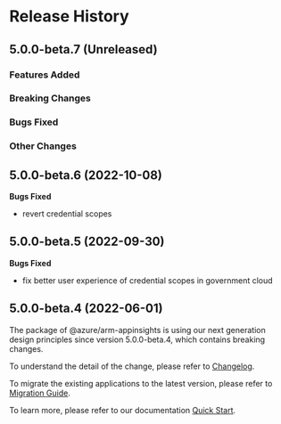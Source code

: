 # Release History

## 5.0.0-beta.7 (Unreleased)

### Features Added

### Breaking Changes

### Bugs Fixed

### Other Changes

## 5.0.0-beta.6 (2022-10-08)

**Bugs Fixed**

  -  revert credential scopes

## 5.0.0-beta.5 (2022-09-30)

**Bugs Fixed**

  -  fix better user experience of credential scopes in government cloud

## 5.0.0-beta.4 (2022-06-01)

The package of @azure/arm-appinsights is using our next generation design principles since version 5.0.0-beta.4, which contains breaking changes.

To understand the detail of the change, please refer to [Changelog](https://aka.ms/js-track2-changelog).

To migrate the existing applications to the latest version, please refer to [Migration Guide](https://aka.ms/js-track2-migration-guide).

To learn more, please refer to our documentation [Quick Start](https://aka.ms/js-track2-quickstart).
